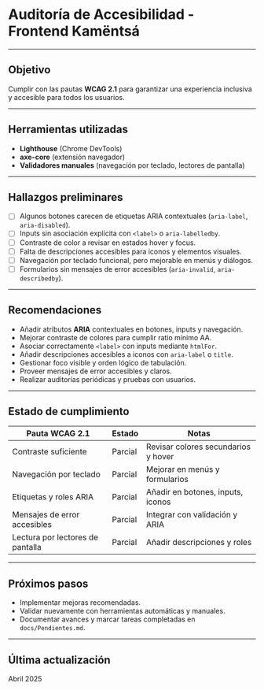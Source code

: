 # Auditoría de Accesibilidad - Frontend Kamëntsá

---

## Objetivo

Cumplir con las pautas **WCAG 2.1** para garantizar una experiencia inclusiva y accesible para todos los usuarios.

---

## Herramientas utilizadas

- **Lighthouse** (Chrome DevTools)
- **axe-core** (extensión navegador)
- **Validadores manuales** (navegación por teclado, lectores de pantalla)

---

## Hallazgos preliminares

- [ ] Algunos botones carecen de etiquetas ARIA contextuales (`aria-label`, `aria-disabled`).
- [ ] Inputs sin asociación explícita con `<label>` o `aria-labelledby`.
- [ ] Contraste de color a revisar en estados hover y focus.
- [ ] Falta de descripciones accesibles para iconos y elementos visuales.
- [ ] Navegación por teclado funcional, pero mejorable en menús y diálogos.
- [ ] Formularios sin mensajes de error accesibles (`aria-invalid`, `aria-describedby`).

---

## Recomendaciones

- Añadir atributos **ARIA** contextuales en botones, inputs y navegación.
- Mejorar contraste de colores para cumplir ratio mínimo AA.
- Asociar correctamente `<label>` con inputs mediante `htmlFor`.
- Añadir descripciones accesibles a iconos con `aria-label` o `title`.
- Gestionar foco visible y orden lógico de tabulación.
- Proveer mensajes de error accesibles y claros.
- Realizar auditorías periódicas y pruebas con usuarios.

---

## Estado de cumplimiento

| Pauta WCAG 2.1                     | Estado       | Notas                                     |
|-----------------------------------|--------------|-------------------------------------------|
| Contraste suficiente              | Parcial      | Revisar colores secundarios y hover       |
| Navegación por teclado            | Parcial      | Mejorar en menús y formularios            |
| Etiquetas y roles ARIA            | Parcial      | Añadir en botones, inputs, iconos         |
| Mensajes de error accesibles      | Parcial      | Integrar con validación y ARIA            |
| Lectura por lectores de pantalla  | Parcial      | Añadir descripciones y roles              |

---

## Próximos pasos

- Implementar mejoras recomendadas.
- Validar nuevamente con herramientas automáticas y manuales.
- Documentar avances y marcar tareas completadas en `docs/Pendientes.md`.

---

## Última actualización

Abril 2025

